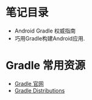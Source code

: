 # 笔记目录
- Android Gradle 权威指南
- 巧用Gradle构建Android应用.



# Gradle 常用资源

- [Gradle 官网](https://gradle.org)
- [Gradle Distributions](http://services.gradle.org/distributions)











